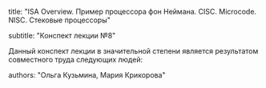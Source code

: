 title: "ISA Overview. Пример процессора фон Неймана. CISC. Microcode. NISC. Стековые процессоры"

subtitle: "Конспект лекции №8"

Данный конспект лекции в значительной степени является результатом совместного труда следующих людей:

authors: "Ольга Кузьмина, Мария Крикорова"
